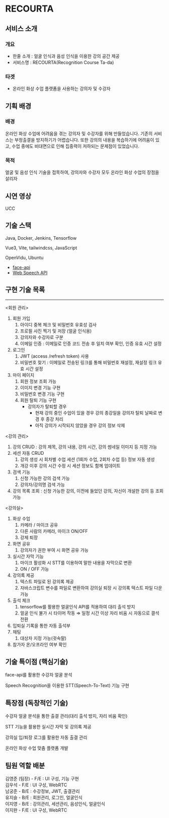 # RECOURTA 

## 서비스 소개


### 개요
- 한줄 소개 : 얼굴 인식과 음성 인식을 이용한 강의 공간 제공
- 서비스명 : RECOURTA(Recognition Course Ta-da)

### 타겟
- 온라인 화상 수업 플랫폼을 사용하는 강의자 및 수강자

## 기획 배경

### 배경
온라인 화상 수업에 어려움을 겪는 강의자 및 수강자를 위해 만들었습니다. 기존의 서비스는 부정출결을 방지하기가 어렵습니다.
또한 강의의 내용을 복습하기에 어려움이 있고, 수업 중에도 비대면으로 인해 집중력이 저하되는 문제점이 있었습니다.

### 목적
얼굴 및 음성 인식 기술을 접목하여, 강의자와 수강자 모두 온라인 화상 수업의 장점을 살리자

## 시연 영상

 UCC

## 기술 스택

Java, Docker, Jenkins, Tensorflow

Vue3, Vite, tailwindcss, JavaScript

OpenVidu, Ubuntu

- [face-api](https://github.com/vladmandic/face-api)
- [Web Speech API](https://developer.mozilla.org/en-US/docs/Web/API/Web_Speech_API)

## 구현 기술 목록
---
<회원 관리>

1. 회원 가입
    1. 아이디 중복 체크 및 비밀번호 유효성 검사
    2. 프로필 사진 찍기 및 저장 (얼굴 인식용)
    3. 강의자와 수강자로 구분
    4. 이메일 인증 : 이메일로 인증 코드 전송 후 일치 여부 확인, 인증 유효 시간 설정
2. 로그인
    1. JWT (access /refresh token) 사용
    2. 비밀번호 찾기 : 이메일로 전송된 링크를 통해 비밀번호 재설정, 재설정 링크 유효 시간 설정
3. 마이 페이지
    1. 회원 정보 조회 가능
    2. 이미지 변경 기능 구현
    3. 비밀번호 변경 기능 구현
    4. 회원 탈퇴 기능 구현
        - 강의자가 탈퇴할 경우
            - 현재 강의 중인 수업이 있을 경우 강의 종강일을 강의자 탈퇴 날짜로 변경 후 종강 처리
            - 아직 강의가 시작되지 않았을 경우 강의 정보 삭제

<강의 관리>

1. 강의 CRUD : 강의 제목, 강의 내용, 강의 시간, 강의 썸네일 이미지 등 지정 가능
2. 세션 자동 CRUD 
    1. 강의 생성 시 회차별 수업 세션 (1회차 수업, 2회차 수업 등) 정보 자동 생성
    2. 개강 이후 강의 시간 수정 시 세션 정보도 함께 업데이트
3. 검색 기능 
    1. 신청 가능한 강의 검색 가능 
    2. 강의자/강의명 검색 가능
4. 강의 목록 조회 : 신청 가능한 강의, 이전에 들었던 강의, 자신이 개설한 강의 등 조회 가능

<강의실>

1. 화상 수업
    1. 카메라 / 마이크 공유
    2. 다른 사람의 카메라, 마이크 ON/OFF
    3. 강제 퇴장
2. 화면 공유
    1. 강의자가 권한 부여 시 화면 공유 가능
3. 실시간 자막 기능
    1. 마이크 활성화 시 STT를 이용하여 말한 내용을 자막으로 변환
    2. ON / OFF 가능
4. 강의록 제공
    1. 텍스트 파일로 된 강의록 제공
    2. 자바스크립트 변수를 파일로 변환하여 강의실 퇴장 시 강의록 텍스트 파일 다운 가능
5. 출석 체크
    1. tensorflow를 활용한 얼굴인식 API를 적용하여 대리 출석 방지
    2. 얼굴 인식 불가 시 타이머 작동 ⇒ 일정 시간 이상 자리 비움 시 자동으로 결석 전환
6. 입퇴실 기록을 통한 자동 출석부
7. 채팅
    1. 대상자 지정 가능(귓속말)
8. 참가자 온/오프라인 여부 확인

## 기술 특이점 (핵심기술)

face-api를 활용한 수강자 얼굴 분석

Speech Recognition을 이용한 STT(Speech-To-Text) 기능 구현

## 특장점 (독창적인 기술)

수강자 얼굴 분석을 통한 출결 관리(대리 출석 방지, 자리 비움 확인)

STT 기능을 활용한 실시간 자막 및 강의록 제공

강의실 입/퇴장 로그를 활용한 자동 출결 관리

온라인 화상 수업 맞춤 플랫폼 개발

## 팀원 역할 배분

김영준 (팀장) - F/E : UI 구성, 기능 구현 <br>
김우석 - F/E : UI 구성, WebRTC <br>
남궁준 - B/E : 수강정보, JWT, 출결관리  <br>
유지슬 - B/E : 회원관리, 로그인, 얼굴인식 <br>
이지영 - B/E : 강의관리, 세션관리, 음성인식, 얼굴인식 <br>
이지완 - F/E : UI 구성, WebRTC <br>

